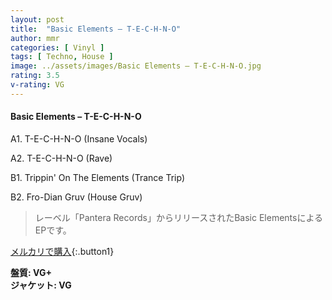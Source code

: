 ```yaml
---
layout: post
title:  "Basic Elements – T-E-C-H-N-O"
author: mmr
categories: [ Vinyl ]
tags: [ Techno, House ]
image: ../assets/images/Basic Elements – T-E-C-H-N-O.jpg
rating: 3.5
v-rating: VG
---
```


#### Basic Elements – T-E-C-H-N-O

A1. T-E-C-H-N-O (Insane Vocals)

A2. T-E-C-H-N-O (Rave)

B1. Trippin' On The Elements (Trance Trip)

B2. Fro-Dian Gruv (House Gruv)

> レーベル「Pantera Records」からリリースされたBasic ElementsによるEPです。

[メルカリで購入](https://jp.mercari.com/item/m57566827619){:.button1}

<div class="mt-4 mb-4 d-flex align-items-center">
<strong class="mr-1">盤質: VG+</strong>
</div>
<div class="mt-4 mb-4 d-flex align-items-center">
<strong class="mr-1">ジャケット: VG</strong>
</div>

